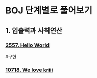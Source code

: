 # BOJ 단계별로 풀어보기

## 1. 입출력과 사칙연산

### [2557. Hello World](https://boj.kr/2557)
\#구현
### [10718. We love kriii](https://boj.kr/10718)
###

